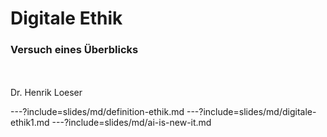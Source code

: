 # Digitale Ethik
### Versuch eines Überblicks
<br>
<br>
Dr. Henrik Loeser


---?include=slides/md/definition-ethik.md
---?include=slides/md/digitale-ethik1.md
---?include=slides/md/ai-is-new-it.md